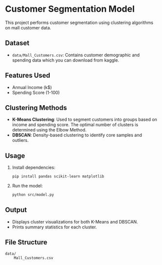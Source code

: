 # Customer Segmentation Model

This project performs customer segmentation using clustering algorithms on mall customer data.

## Dataset

- `data/Mall_Customers.csv`: Contains customer demographic and spending data which you can download from kaggle.

## Features Used

- Annual Income (k$)
- Spending Score (1-100)

## Clustering Methods

- **K-Means Clustering**: Used to segment customers into groups based on income and spending score. The optimal number of clusters is determined using the Elbow Method.
- **DBSCAN**: Density-based clustering to identify core samples and outliers.

## Usage

1. Install dependencies:
    ```sh
    pip install pandas scikit-learn matplotlib
    ```
2. Run the model:
    ```sh
    python src/model.py
    ```

## Output

- Displays cluster visualizations for both K-Means and DBSCAN.
- Prints summary statistics for each cluster.

## File Structure

```
data/
    Mall_Customers.csv
```
